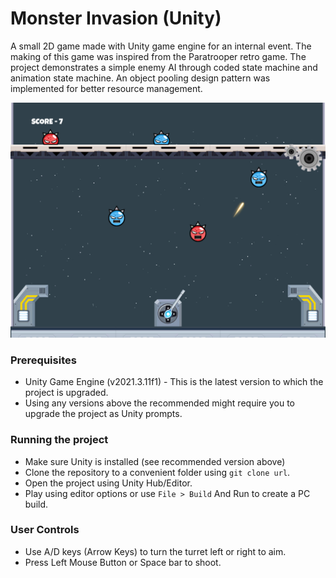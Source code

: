 # Monster Invasion (Unity)
A small 2D game made with Unity game engine for an internal event. The making of this game was inspired from the Paratrooper retro game. The project demonstrates a simple enemy AI through coded state machine and animation state machine. An object pooling design pattern was implemented for better resource management.

![alt text](https://raw.githubusercontent.com/EverCG/monster-invasion-unity/main/ss-monster-invasion.png)

### Prerequisites
* Unity Game Engine (v2021.3.11f1) - This is the latest version to which the project is upgraded.
* Using any versions above the recommended might require you to upgrade the project as Unity prompts.

### Running the project
 * Make sure Unity is installed (see recommended version above)
 * Clone the repository to a convenient folder using `git clone url`.
 * Open the project using Unity Hub/Editor.
 * Play using editor options or use `File > Build` And Run to create a PC build.


### User Controls
* Use A/D keys (Arrow Keys) to turn the turret left or right to aim.
* Press Left Mouse Button or Space bar to shoot.